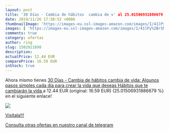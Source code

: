 ```yaml
---
layout: post
title: '30 Días - Cambia de hábitos  cambia de v' al 25.01506931886679 % de descuento
date: 2019/11/26 17:50:52 +0000
thumbnailImage: 'https://images-eu.ssl-images-amazon.com/images/I/41lPy%2BrSNzL._SL200_.jpg'
images: [ 'https://images-eu.ssl-images-amazon.com/images/I/41lPy%2BrSNzL._SL200_.jpg' ]
comments: true
category: ofertas
author: ring
slug: 1502921898
description:
actualPrice: 12.44 EUR
comparePrice: 16.59 EUR
inStock: true
---
```


Ahora mismo tienes [30 Días - Cambia de hábitos  cambia de vida: Algunos pasos simples cada día para crear la vida que deseas  Hábitos que te cambiarán la vida ](https://www.amazon.com/dp/1502921898/?tag=redken08-20) a 12.44 EUR (original: 16.59 EUR) (25.01506931886679 %) en el siguiente enlace!

[![](https://images-eu.ssl-images-amazon.com/images/I/41lPy%2BrSNzL._SL200_.jpg)](https://www.amazon.com/dp/1502921898/?tag=redken08-20)

[Visítala!!!](https://www.amazon.com/dp/1502921898/?tag=redken08-20)

[Consulta otras ofertas en nuestro canal de telegram](https://t.me/s/ofertas25)
